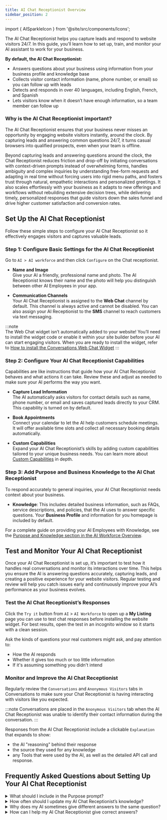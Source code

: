 ```yaml
---
title: AI Chat Receptionist Overview 
sidebar_position: 2
---
```


import { AISparkleIcon } from '@site/src/components/Icons';

The AI Chat Receptionist helps you capture leads and respond to website visitors 24/7. In this guide, you’ll learn how to set up, train, and monitor your AI assistant to work for your business.

**By default, the AI Chat Receptionist:**
- Answers questions about your business using information from your business profile and knowledge base
- Collects visitor contact information (name, phone number, or email) so you can follow up with leads
- Detects and responds in over 40 languages, including English, French, and Spanish
- Lets visitors know when it doesn’t have enough information, so a team member can follow up

### Why is the AI Chat Receptionist important?

The AI Chat Receptionist ensures that your business never misses an opportunity by engaging website visitors instantly, around the clock. By capturing leads and answering common questions 24/7, it turns casual browsers into qualified prospects, even when your team is offline.

Beyond capturing leads and answering questions around the clock, the Chat Receptionist reduces friction and drop-off by initiating conversations with context-driven prompts instead of overwhelming forms, handles ambiguity and complex inquiries by understanding free-form requests and adapting in real time without forcing users into rigid menu paths, and fosters trust through natural, empathetic interactions and personalized greetings. It also scales effortlessly with your business as it adapts to new offerings and workflows without rebuilding extensive decision trees, while delivering timely, personalized responses that guide visitors down the sales funnel and drive higher customer satisfaction and conversion rates.
 
## Set Up the AI Chat Receptionist

Follow these simple steps to configure your AI Chat Receptionist so it effectively engages visitors and captures valuable leads.

### Step 1: Configure Basic Settings for the AI Chat Receptionist

Go to <AISparkleIcon /> `AI > AI workforce` and then click `Configure` on the Chat receptionist.

- **Name and Image**  
Give your AI a friendly, professional name and photo. The AI Receptionist knows their name and the photo will help you distinguish between other AI Employees in your app.

- **Communication Channels**  
Your AI Chat Receptionist is assigned to the **Web Chat** channel by default. This channel is always active and cannot be disabled. You can also assign your AI Receptionist to the **SMS** channel to reach customers via text messaging.

:::note  
The Web Chat widget isn’t automatically added to your website! You’ll need to install the widget code or enable it within your site builder before your AI can start engaging visitors. When you are ready to install the widget, refer to [How to install the Conversations Web Chat Widget](../../conversations/conversations-ai-web-chat-overview.md)
:::

### Step 2: Configure Your AI Chat Receptionist Capabilities

Capabilities are like instructions that guide how your AI Chat Receptionist behaves and what actions it can take. Review these and adjust as needed to make sure your AI performs the way you want.

- **Capture Lead Information**  
  The AI automatically asks visitors for contact details such as name, phone number, or email and saves captured leads directly to your CRM. This capability is turned on by default.

- **Book Appointments**  
  Connect your calendar to let the AI help customers schedule meetings. It will offer available time slots and collect all necessary booking details automatically. 

- **Custom Capabilities**  
  Expand your AI Chat Receptionist’s skills by adding custom capabilities tailored to your unique business needs. You can learn more about [Custom Capabilities](./empower-your-ai-employee-custom-capabilities.md) in depth.

### Step 3: Add Purpose and Business Knowledge to the AI Chat Receptionist

To respond accurately to general inquiries, your AI Chat Receptionist needs context about your business. 

- **Knowledge**: This includes detailed business information, such as FAQs, service descriptions, and policies, that the AI uses to answer specific questions. Your **Business Profile** and information for you homepage is included by default.

For a complete guide on providing your AI Employees with Knowledge, see the [Purpose and Knowledge section in the AI Workforce Overview](./ai_workforce_overview.md#training-your-ai-employees-purpose-and-knowledge).

## Test and Monitor Your AI Chat Receptionist

Once your AI Chat Receptionist is set up, it’s important to test how it handles real conversations and monitor its interactions over time. This helps you ensure the AI is answering questions accurately, capturing leads, and creating a positive experience for your website visitors. Regular testing and review will help you catch issues early and continuously improve your AI’s performance as your business evolves.

### Test the AI Chat Receptionist’s Responses

Click the `Try it` button from <AISparkleIcon /> `AI` > `AI Workforce`  to open up a **My Listing** page you can use to test chat responses before installing the website widget. For best results, open the test in an incognito window so it starts with a clean session.

Ask the kinds of questions your real customers might ask, and pay attention to:
- How the AI responds
- Whether it gives too much or too little information
- If it's assuming something you didn't intend

### Monitor and Improve the AI Chat Receptionist

Regularly review the `Conversations` and `Anonymous Visitors` tabs in Conversations to make sure your Chat Receptionist is having interacting with visitors like you expected. 

:::note
Conversations are placed in the `Anonymous Visitors` tab when the AI Chat Receptionist was unable to identify their contact information during the conversation.
:::

Responses from the AI Chat Receptionist include a clickable `Explanation` that expands to show:
- the AI "reasoning" behind their response
- the source they used for any knowledge
- any Tools that were used by the AI, as well as the detailed API call and response. 

## Frequently Asked Questions about Setting Up Your AI Chat Receptionist

<details>
<summary>What should I include in the Purpose prompt?</summary>

Your Purpose prompt sets the tone and behavior of your AI Chat Receptionist. Include instructions about your business’s voice, how the AI should greet visitors, and any important policies or information it should share.

</details>

<details>
<summary>How often should I update my AI Chat Receptionist’s knowledge?</summary>

Regularly review and update your AI’s Purpose prompt and knowledge sources to ensure the responses stay accurate and aligned with your latest business offerings and policies. Once a month is a good starting point for many businesses, but your business might need to do it more or less often. 

</details>

<details>
<summary>Why does my AI sometimes give different answers to the same question?</summary>

The AI Chat Receptionist is **non-deterministic**, which means it may provide different responses depending on the context and wording of each question. This flexibility allows it to better adapt to varied customer interactions! If you want to have your AI respond the exact same way each time, you need to be *very* specific when giving directions. 

</details>

<details>
<summary>How can I help my AI Chat Receptionist give correct answers?</summary>

You know your business best! To improve your AI’s accuracy, take a moment to write down:

- The services you offer—and those you don’t  
- The most common questions your customers ask  
- The key information the AI should always collect from visitors

Use this info to write clear Purpose prompts and add any relevant content to your AI’s knowledge base that might be missing.

</details>

